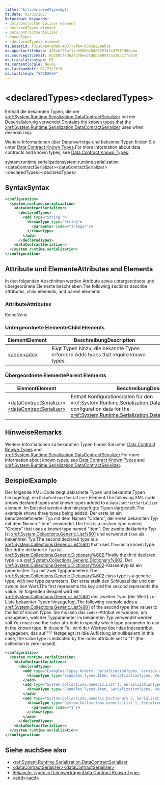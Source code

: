 ```yaml
---
title: '&lt;declaredTypes&gt;'
ms.date: 03/30/2017
helpviewer_keywords:
- dataContractSerializer element
- declaredTypes element
- DataContractSerializer
- KnownTypes
- <declaredTypes> element
ms.assetid: f35184e4-9d9e-4d37-8fb4-d5b58220eb3e
ms.openlocfilehash: 405a6f21af1cb3508b7b88625101ed75f198bbaa
ms.sourcegitcommit: 6b308cf6d627d78ee36dbbae8972a310ac7fd6c8
ms.translationtype: MT
ms.contentlocale: de-DE
ms.lasthandoff: 01/23/2019
ms.locfileid: "54682666"
---
```

# <a name="ltdeclaredtypesgt"></a><span data-ttu-id="c16dc-102">&lt;declaredTypes&gt;</span><span class="sxs-lookup"><span data-stu-id="c16dc-102">&lt;declaredTypes&gt;</span></span>
<span data-ttu-id="c16dc-103">Enthält die bekannten Typen, die der <xref:System.Runtime.Serialization.DataContractSerializer> bei der Deserialisierung verwendet.</span><span class="sxs-lookup"><span data-stu-id="c16dc-103">Contains the known types that the <xref:System.Runtime.Serialization.DataContractSerializer> uses when deserializing.</span></span>  
  
 <span data-ttu-id="c16dc-104">Weitere Informationen über Datenverträge und bekannte Typen finden Sie unter [Data Contract Known Types](../../../../../docs/framework/wcf/feature-details/data-contract-known-types.md).</span><span class="sxs-lookup"><span data-stu-id="c16dc-104">For more information about data contracts and known types, see [Data Contract Known Types](../../../../../docs/framework/wcf/feature-details/data-contract-known-types.md).</span></span>  
  
 <span data-ttu-id="c16dc-105">system.runtime.serialization</span><span class="sxs-lookup"><span data-stu-id="c16dc-105">system.runtime.serialization</span></span>  
<span data-ttu-id="c16dc-106">\<dataContractSerializer></span><span class="sxs-lookup"><span data-stu-id="c16dc-106">\<dataContractSerializer></span></span>  
<span data-ttu-id="c16dc-107">\<declaredTypes></span><span class="sxs-lookup"><span data-stu-id="c16dc-107">\<declaredTypes></span></span>  
  
## <a name="syntax"></a><span data-ttu-id="c16dc-108">Syntax</span><span class="sxs-lookup"><span data-stu-id="c16dc-108">Syntax</span></span>  
  
```xml  
<configuration>
  <system.runtime.serialization>
    <dataContractSerializer>
      <declaredTypes>
        <add type="String ">
          <knownType type="String">
            <parameter index="Integer"/>
          </knownType>
        </add>
      </declaredTypes>
    <dataContractSerializer>
  </system.runtime.serialization>
</configuration>
```  
  
## <a name="attributes-and-elements"></a><span data-ttu-id="c16dc-109">Attribute und Elemente</span><span class="sxs-lookup"><span data-stu-id="c16dc-109">Attributes and Elements</span></span>  
 <span data-ttu-id="c16dc-110">In den folgenden Abschnitten werden Attribute sowie untergeordnete und übergeordnete Elemente beschrieben.</span><span class="sxs-lookup"><span data-stu-id="c16dc-110">The following sections describe attributes, child elements, and parent elements.</span></span>  
  
### <a name="attributes"></a><span data-ttu-id="c16dc-111">Attribute</span><span class="sxs-lookup"><span data-stu-id="c16dc-111">Attributes</span></span>  
 <span data-ttu-id="c16dc-112">Keine</span><span class="sxs-lookup"><span data-stu-id="c16dc-112">None.</span></span>  
  
### <a name="child-elements"></a><span data-ttu-id="c16dc-113">Untergeordnete Elemente</span><span class="sxs-lookup"><span data-stu-id="c16dc-113">Child Elements</span></span>  
  
|<span data-ttu-id="c16dc-114">Element</span><span class="sxs-lookup"><span data-stu-id="c16dc-114">Element</span></span>|<span data-ttu-id="c16dc-115">Beschreibung</span><span class="sxs-lookup"><span data-stu-id="c16dc-115">Description</span></span>|  
|-------------|-----------------|  
|[<span data-ttu-id="c16dc-116">\<add></span><span class="sxs-lookup"><span data-stu-id="c16dc-116">\<add></span></span>](../../../../../docs/framework/configure-apps/file-schema/wcf/add-of-declaredtypes-element.md)|<span data-ttu-id="c16dc-117">Fügt Typen hinzu, die bekannte Typen erfordern.</span><span class="sxs-lookup"><span data-stu-id="c16dc-117">Adds types that require known types.</span></span>|  
  
### <a name="parent-elements"></a><span data-ttu-id="c16dc-118">Übergeordnete Elemente</span><span class="sxs-lookup"><span data-stu-id="c16dc-118">Parent Elements</span></span>  
  
|<span data-ttu-id="c16dc-119">Element</span><span class="sxs-lookup"><span data-stu-id="c16dc-119">Element</span></span>|<span data-ttu-id="c16dc-120">Beschreibung</span><span class="sxs-lookup"><span data-stu-id="c16dc-120">Description</span></span>|  
|-------------|-----------------|  
|[<span data-ttu-id="c16dc-121">\<dataContractSerializer></span><span class="sxs-lookup"><span data-stu-id="c16dc-121">\<dataContractSerializer></span></span>](../../../../../docs/framework/configure-apps/file-schema/wcf/datacontractserializer-of-system-runtime-serialization.md)|<span data-ttu-id="c16dc-122">Enthält Konfigurationsdaten für den <xref:System.Runtime.Serialization.DataContractSerializer>.</span><span class="sxs-lookup"><span data-stu-id="c16dc-122">Contains configuration data for the <xref:System.Runtime.Serialization.DataContractSerializer>.</span></span>|  
  
## <a name="remarks"></a><span data-ttu-id="c16dc-123">Hinweise</span><span class="sxs-lookup"><span data-stu-id="c16dc-123">Remarks</span></span>  
 <span data-ttu-id="c16dc-124">Weitere Informationen zu bekannten Typen finden Sie unter [Data Contract Known Types](../../../../../docs/framework/wcf/feature-details/data-contract-known-types.md) und <xref:System.Runtime.Serialization.DataContractSerializer>.</span><span class="sxs-lookup"><span data-stu-id="c16dc-124">For more information about known types, see [Data Contract Known Types](../../../../../docs/framework/wcf/feature-details/data-contract-known-types.md) and <xref:System.Runtime.Serialization.DataContractSerializer>.</span></span>  
  
## <a name="example"></a><span data-ttu-id="c16dc-125">Beispiel</span><span class="sxs-lookup"><span data-stu-id="c16dc-125">Example</span></span>  
 <span data-ttu-id="c16dc-126">Der folgende XML-Code zeigt deklarierte Typen und bekannte Typen hinzugefügt, ein `DataContractSerializer` Element.</span><span class="sxs-lookup"><span data-stu-id="c16dc-126">The following XML code shows declared types and known types added to a `DataContractSerializer` element.</span></span> <span data-ttu-id="c16dc-127">Im Beispiel werden drei hinzugefügte Typen dargestellt.</span><span class="sxs-lookup"><span data-stu-id="c16dc-127">The example shows three types being added.</span></span> <span data-ttu-id="c16dc-128">Der erste ist ein benutzerdefinierter Typ mit dem Namen "Orders", der einen bekannten Typ mit dem Namen "Item" verwendet.</span><span class="sxs-lookup"><span data-stu-id="c16dc-128">The first is a custom type named "Orders" that uses a known type named "Item".</span></span> <span data-ttu-id="c16dc-129">Der zweite deklarierte Typ ist <xref:System.Collections.Generic.List%601> und verwendet `Item` als bekannten Typ.</span><span class="sxs-lookup"><span data-stu-id="c16dc-129">The second declared type is a <xref:System.Collections.Generic.List%601> that uses `Item` as a known type.</span></span> <span data-ttu-id="c16dc-130">Der dritte deklarierte Typ ist <xref:System.Collections.Generic.Dictionary%602>.</span><span class="sxs-lookup"><span data-stu-id="c16dc-130">Finally the third declared type is a <xref:System.Collections.Generic.Dictionary%602>.</span></span> <span data-ttu-id="c16dc-131">Der <xref:System.Collections.Generic.Dictionary%602>-Klassentyp ist ein generischer Typ mit zwei Typparametern.</span><span class="sxs-lookup"><span data-stu-id="c16dc-131">The <xref:System.Collections.Generic.Dictionary%602> class type is a generic type, with two type parameters.</span></span> <span data-ttu-id="c16dc-132">Der erste stellt den Schlüssel dar und der zweite den Wert.</span><span class="sxs-lookup"><span data-stu-id="c16dc-132">The first represents the key and the second represents the value.</span></span> <span data-ttu-id="c16dc-133">Im folgenden Beispiel wird ein <xref:System.Collections.Generic.List%601> des zweiten Typs (der Wert) zur Liste bekannter Typen hinzugefügt.</span><span class="sxs-lookup"><span data-stu-id="c16dc-133">The following example adds a <xref:System.Collections.Generic.List%601> of the second type (the value) to the list of known types.</span></span> <span data-ttu-id="c16dc-134">Sie müssen das `index`-Attribut verwenden, um anzugeben, welcher Typparameter im bekannten Typ verwendet werden soll.</span><span class="sxs-lookup"><span data-stu-id="c16dc-134">You must use the `index` attribute to specify which type parameter to use in the known type.</span></span> <span data-ttu-id="c16dc-135">In diesem Fall wird der Werttyp über das Indexattribut angegeben, das auf "1" festgelegt ist (die Auflistung ist nullbasiert).</span><span class="sxs-lookup"><span data-stu-id="c16dc-135">In this case, the value type is indicated by the index attribute set to "1" (the collection is zero-based).</span></span>  
  
```xml  
<configuration>
  <system.runtime.serialization>
    <dataContractSerializer>
      <declaredTypes>
        <add type="Examples.Types.Orders, SerializationTypes, Version = 2.0.0.0, Culture = neutral, PublicKeyToken=null">
          <knownType type="Examples.Types.Item, SerializationTypes, Version=2.0.0.0, Culture=neutral, PublicKey=null" />
        </add>
        <add type="System.Collections.Generic.List`1, SerializationTypes, Version = 2.0.0.0, Culture = neutral, PublicKeyToken=null">
          <knownType type="Examples.Types.Item, SerializationTypes, Version=2.0.0.0, Culture=neutral, PublicKey=null" />
        </add>
        <add type="System.Collections.Generic.Dictionary`2, SerializationTypes, Version = 2.0.0.0, Culture = neutral, PublicKeyToken=null">
          <knownType type="System.Collections.Generic.List`1, SerializationTypes, Version = 2.0.0.0, Culture = neutral, PublicKeyToken=null">
            <parameter index="1"/>
          </knownType>
        </add>
      </declaredTypes>
    <dataContractSerializer>
  </system.runtime.serialization>
</configuration>
```  
  
## <a name="see-also"></a><span data-ttu-id="c16dc-136">Siehe auch</span><span class="sxs-lookup"><span data-stu-id="c16dc-136">See also</span></span>
- <xref:System.Runtime.Serialization.DataContractSerializer>
- [<span data-ttu-id="c16dc-137">\<dataContractSerializer></span><span class="sxs-lookup"><span data-stu-id="c16dc-137">\<dataContractSerializer></span></span>](../../../../../docs/framework/configure-apps/file-schema/wcf/datacontractserializer-element.md)
- [<span data-ttu-id="c16dc-138">Bekannte Typen in Datenverträgen</span><span class="sxs-lookup"><span data-stu-id="c16dc-138">Data Contract Known Types</span></span>](../../../../../docs/framework/wcf/feature-details/data-contract-known-types.md)
- [<span data-ttu-id="c16dc-139">\<add></span><span class="sxs-lookup"><span data-stu-id="c16dc-139">\<add></span></span>](../../../../../docs/framework/configure-apps/file-schema/wcf/add-of-declaredtypes-element.md)
